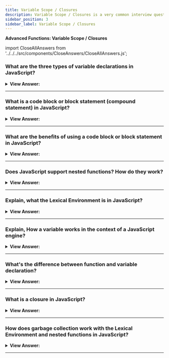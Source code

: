 ```yaml
---
title: Variable Scope / Closures
description: Variable Scope / Closures is a very common interview question.
sidebar_position: 3
sidebar_label: Variable Scope / Closures
---
```


**Advanced Functions: Variable Scope / Closures**

import CloseAllAnswers from '../../../src/components/CloseAnswers/CloseAllAnswers.js';

<CloseAllAnswers />

### What are the three types of variable declarations in JavaScript?

<details>
  <summary><strong>View Answer:</strong></summary>
  <div>
  <div><strong>Interview Response:</strong> There are three types of variable declarations in JavaScript including let, const, the var legacy variable.
</div><br />
  <div><strong className="codeExample">Code Example:</strong> Declaration<br /><br />

  <div></div>

```js
let arr = [1, 2, 3];

const str = 'Hello';

var num = 1;
```

  </div>
  </div>
</details>

---

### What is a code block or block statement (compound statement) in JavaScript?

<details>
  <summary><strong>View Answer:</strong></summary>
  <div>
  <div><strong>Interview Response:</strong> A block statement or compound statement is used to group zero or more statements encapsulated in curly brackets.
</div><br />
  <div><strong className="codeExample">Code Example:</strong> Code Block<br /><br />

  <div></div>

```js
// do some job with local variables that should not be seen outside
{
  let message = 'Hello'; // only visible in this block

  alert(message); // Hello
}

alert(message); // Error: message is not defined

// We can use this to isolate a piece of code
{
  // show message
  let message = 'Hello';
  alert(message); // returns Hello
}

{
  // show another message
  let message = 'Goodbye';
  alert(message); // returns Goodbye
}
```

  </div>
  </div>
</details>

---

### What are the benefits of using a code block or block statement in JavaScript?

<details>
  <summary><strong>View Answer:</strong></summary>
  <div>
  <div><strong>Interview Response:</strong> The main benefit is the ability to isolate a portion of your code. This improves control and reduces errors in your application.
</div><br />
  <div><strong className="codeExample">Code Example:</strong> No code block control, results in an error<br /><br />

  <div></div>

```js
// show message
let message = 'Hello';
alert(message);

// show another message
let message = 'Goodbye'; // Error: variable already declared
alert(message);
```

  </div>
  </div>
</details>

---

### Does JavaScript support nested functions? How do they work?

<details>
  <summary><strong>View Answer:</strong></summary>
  <div>
  <div><strong>Interview Response:</strong> Yes, nested functions have interesting scoping rules in JavaScript. A nested function can access any variables and parameters of their outer parent function(s). This allows us to give the parent function additional dynamic features.
</div><br />
  <div><strong className="codeExample">Code Example:</strong><br /><br />

  <div></div>

```js
function sayHiBye(firstName, lastName) {
  // helper nested function to use below
  function getFullName() {
    return firstName + ' ' + lastName;
  }

  alert('Hello, ' + getFullName());
  alert('Bye, ' + getFullName());
}
```

:::note
Nested functions are quite common in JavaScript, because of their dynamic abilities which allows an extension of the originating function.
:::

  </div>
  </div>
</details>

---

### Explain, what the Lexical Environment is in JavaScript?

<details>
  <summary><strong>View Answer:</strong></summary>
  <div>
  <div><strong>Interview Response:</strong> The Lexical Environment is a theoretical specification object. It is used to describe how things work. The Lexical Environment object consists of two parts including the environment record and a reference to the outer lexical environment.</div><br />
  <div><strong>Technical Response:</strong> “Lexical Environment” is a specification object: it only exists “theoretically” in the language specification to describe how things work. We cannot get this object in our code and manipulate it directly. JavaScript engines also may optimize it, discard variables that are unused to save memory and perform other internal tricks, if the visible behavior remains as described. The Lexical Environment object consists of two parts including the environment record and a reference to the outer lexical environment. The Environment Record is an object that stores all local variables as its properties (and some other information like the value of this).
  </div>

:::note
The Environment Record is an object that stores all local variables as its properties and some other information like the value of this.
:::

  </div>
</details>

---

### Explain, How a variable works in the context of a JavaScript engine?

<details>
  <summary><strong>View Answer:</strong></summary>
  <div>
  <div><strong>Interview Response:</strong> A variable is just a property of the special internal object called the Environment Record. To get or change a variable means to get or change a property of that object.
</div><br />
  <div><strong className="codeExample">Code Example:</strong><br /><br />

  <div></div>

```js
let word = 'Hello';
// Lexical Environment Record --> property = word: "Hello"; outer --> null

// ENGINE EXECUTION

// execution start --> word: <uninitialized> - outer --> null
let word; // word: undefined
word = 'Hello'; // word: "Hello"
```

  </div>
  </div>
</details>

---

### What's the difference between function and variable declaration?

<details>
  <summary><strong>View Answer:</strong></summary>
  <div>
  <div><strong>Interview Response:</strong> A function is also a value, like a variable. The difference is that a Function Declaration is fully initialized when the script loads. When a Lexical Environment is created, a Function Declaration immediately becomes a ready-to-use function.
</div><br />

:::note
You should aware that this only applies to function declarations and not function expressions.
:::

  </div>
</details>

---

### What is a closure in JavaScript?

<details>
  <summary><strong>View Answer:</strong></summary>
  <div>
  <div><strong>Interview Response:</strong> A closure is a function that remembers its outer variables and can access them. In JavaScript, all functions are naturally Closures (there is only one exception, The "new Function" syntax). Functions automatically remember where they were created using a hidden `[[Environment]]` property, and then their code can access outer variables.</div><br />
  <div><strong>Technical Response:</strong> A closure is a function that remembers its outer variables and can access them. In some languages, that is not possible, or a function should be written in a special way to make it happen. In JavaScript, all functions are naturally Closures (there is only one exception, The "new Function" syntax). Functions automatically remember where they were created using a hidden `[[Environment]]` property, and then their code can access outer variables.
  </div><br />

:::note
This should not be confused with a code block.
:::

  </div>
</details>

---

### How does garbage collection work with the Lexical Environment and nested functions in JavaScript?

<details>
  <summary><strong>View Answer:</strong></summary>
  <div>
  <div><strong>Interview Response:</strong> Usually, a Lexical Environment is removed from memory with all the variables after the function call finishes. That is because there are no references to it. As any JavaScript object, it is only kept in memory while it is reachable. A Lexical Environment object dies when it becomes unreachable (just like any other object). In other words, it exists only while there is at least one nested function referencing it.</div><br />
  <div><strong>Technical Response:</strong> Usually, a Lexical Environment is removed from memory with all the variables after the function call finishes. That is because there are no references to it. As any JavaScript object, it is only kept in memory while it is reachable. However, if there is a nested function that is still reachable after the end of a function, then it has `[[Environment]]` property that references the lexical environment. In that case the Lexical Environment is still reachable even after the completion of the function, so it stays alive. A Lexical Environment object dies when it becomes unreachable (just like any other object). In other words, it exists only while there is at least one nested function referencing it.
  </div><br />
  <div><strong className="codeExample">Code Example:</strong><br /><br />

  <div></div>

```js
function f() {
  let value = 123;

  return function () {
    alert(value);
  };
}

let g = f(); // g.[[Environment]] stores a reference to the Lexical Environment
// of the corresponding f() call

function f() {
  let value = 123;

  return function () {
    alert(value);
  };
}

let g = f(); // while g function exists, the value stays in memory

g = null; // ...and now the memory is cleaned up
```

  </div>
  </div>
</details>

---
